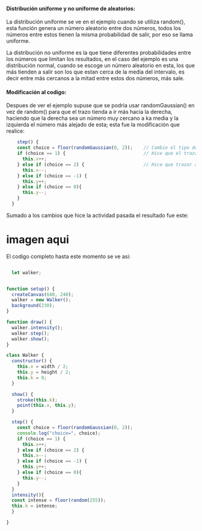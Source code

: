 
#### Distribución uniforme y no uniforme de aleatorios:

La distribución uniforme se ve en el ejemplo cuando se utiliza random(), esta función genera un número aleatorio entre dos números, todos los números entre estos tienen la misma probabilidad de salir, por eso se llama uniforme.

La distribución no uniforme es la que tiene diferentes probabilidades entre los números que limitan los resultados, en el caso del ejemplo es una distribución normal, cuando se escoge un número aleatorio en esta, los que más tienden a salir son los que estan cerca de la media del intervalo, es decir entre más cercanos a la mitad entre estos dos números, más sale.




#### Modificación al codigo:

Despues de ver el ejemplo supuse que se podria usar randomGaussian() en vez de random() para que el trazo tienda a ir más hacia la derecha, haciendo que la derecha sea un número muy cercano a ka media y la izquierda el número más alejado de esta; esta fue la modificación que realice:

``` js
    step() {
    const choice = floor(randomGaussian(0, 2));    // Cambie el tipo de distribución de uniforme a gaussiana y puse la media como 0, con desviación estandar de 2
    if (choice == 1) {                             // Hice que el trazar a la derecha ocurriera siempre que sale 1, que es cercano a 0, por lo que tiene una probabilidad más alta de salir
      this.x++;
    } else if (choice == 2) {                      // Hice que trazar a la izquierda correspondiera a 2, lo que lo hace más dificil de salir
      this.x--;
    } else if (choice == -1) {
      this.y++;
    } else if (choice == 0){
      this.y--;
    }
  }
```

Sumado a los cambios que hice la actividad pasada el resultado fue este:

# imagen aqui

El codigo completo hasta este momento se ve asi:

``` js

  let walker;


function setup() {
  createCanvas(640, 240);
  walker = new Walker();
  background(230);
}

function draw() {
  walker.intensity();
  walker.step();
  walker.show();
}

class Walker {
  constructor() {
    this.x = width / 2;
    this.y = height / 2;
    this.k = 0;
  }

  show() {
    stroke(this.k);
    point(this.x, this.y);
  }

  step() {
    const choice = floor(randomGaussian(0, 2));
    console.log("choice=", choice);
    if (choice == 1) {
      this.x++;
    } else if (choice == 2) {
      this.x--;
    } else if (choice == -1) {
      this.y++;
    } else if (choice == 0){
      this.y--;
    }
  }
  intensity(){
  const intense = floor(random(255));
  this.k = intense;
  }

}

```
